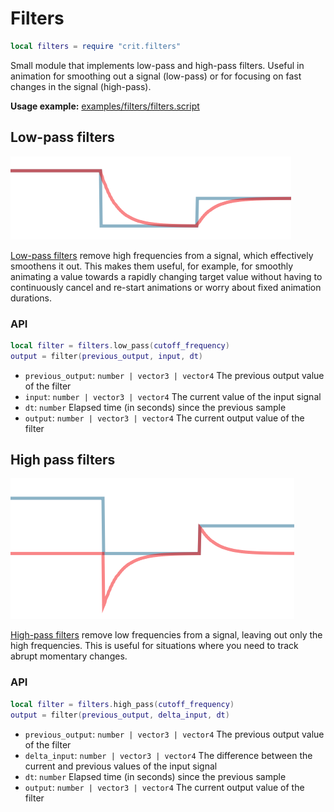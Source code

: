 # Filters

```lua
local filters = require "crit.filters"
```

Small module that implements low-pass and high-pass filters. Useful in animation
for smoothing out a signal (low-pass) or for focusing on fast changes in the
signal (high-pass).

**Usage example:** [examples/filters/filters.script](../examples/filters/filters.script)

## Low-pass filters

![Low-pass filter applied on step signal](./filters-low-pass.png)

[Low-pass filters] remove high frequencies from a signal, which effectively smoothens it out.
This makes them useful, for example, for smoothly animating a value towards a rapidly changing target
value without having to continuously cancel and
re-start animations or worry about fixed animation
durations.

[Low-pass filters]: https://en.wikipedia.org/wiki/Low-pass_filter

### API

```lua
local filter = filters.low_pass(cutoff_frequency)
output = filter(previous_output, input, dt)
```

* `previous_output`: `number | vector3 | vector4` The previous output value of the filter
* `input`: `number | vector3 | vector4` The current value of the input signal
* `dt`: `number` Elapsed time (in seconds) since the previous sample
* `output`: `number | vector3 | vector4` The current output value of the filter

## High pass filters

![High-pass filter applied on step signal](./filters-high-pass.png)

[High-pass filters] remove low frequencies from a signal, leaving out only the
high frequencies. This is useful for situations where you need to track
abrupt momentary changes.

[High-pass filters]: https://en.wikipedia.org/wiki/High-pass_filter

### API

```lua
local filter = filters.high_pass(cutoff_frequency)
output = filter(previous_output, delta_input, dt)
```

* `previous_output`: `number | vector3 | vector4` The previous output value of the filter
* `delta_input`: `number | vector3 | vector4` The difference between the current and previous values of the input signal
* `dt`: `number` Elapsed time (in seconds) since the previous sample
* `output`: `number | vector3 | vector4` The current output value of the filter
